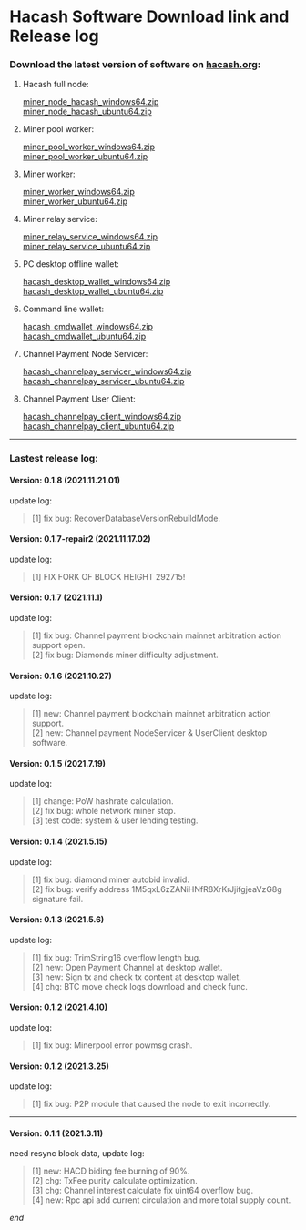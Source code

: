Hacash Software Download link and Release log
===

### Download the latest version of software on [hacash.org](https://hacash.org):

1. Hacash full node: 

    [miner_node_hacash_windows64.zip](http://download.hacash.org:8080/miner_node_hacash_windows64.zip)
    <br>
    [miner_node_hacash_ubuntu64.zip](http://download.hacash.org:8080/miner_node_hacash_ubuntu64.zip)

2. Miner pool worker:

    [miner_pool_worker_windows64.zip](http://download.hacash.org:8080/miner_pool_worker_hacash_windows64.zip)
    <br>
    [miner_pool_worker_ubuntu64.zip](http://download.hacash.org:8080/miner_pool_worker_hacash_ubuntu64.zip)

3. Miner worker:

    [miner_worker_windows64.zip](http://download.hacash.org:8080/miner_worker_hacash_windows64.zip)
    <br>
    [miner_worker_ubuntu64.zip](http://download.hacash.org:8080/miner_worker_hacash_ubuntu64.zip)

4. Miner relay service:

    [miner_relay_service_windows64.zip](http://download.hacash.org:8080/miner_relay_service_hacash_windows64.zip)
    <br>
    [miner_relay_service_ubuntu64.zip](http://download.hacash.org:8080/miner_relay_service_hacash_ubuntu64.zip)

5. PC desktop offline wallet:

    [hacash_desktop_wallet_windows64.zip](http://download.hacash.org:8080/hacash_desktop_wallet_windows64.zip)
    <br>
    [hacash_desktop_wallet_ubuntu64.zip](http://download.hacash.org:8080/hacash_desktop_wallet_ubuntu64.zip)

6. Command line wallet:

   [hacash_cmdwallet_windows64.zip](http://download.hacash.org:8080/hacash_cmdwallet_windows64.zip)
   <br>
   [hacash_cmdwallet_ubuntu64.zip](http://download.hacash.org:8080/hacash_cmdwallet_ubuntu64.zip)


7. Channel Payment Node Servicer:

   [hacash_channelpay_servicer_windows64.zip](http://download.hacash.org:8080/hacash_channelpay_servicer_windows64.zip)
   <br>
   [hacash_channelpay_servicer_ubuntu64.zip](http://download.hacash.org:8080/hacash_channelpay_servicer_ubuntu64.zip)

   
8. Channel Payment User Client:

   [hacash_channelpay_client_windows64.zip](http://download.hacash.org:8080/hacash_channelpay_client_windows64.zip)
   <br>
   [hacash_channelpay_client_ubuntu64.zip](http://download.hacash.org:8080/hacash_channelpay_client_ubuntu64.zip)

    
---

### Lastest release log:


#### Version: 0.1.8  (2021.11.21.01)

update log:

> [1] fix bug: RecoverDatabaseVersionRebuildMode.

#### Version: 0.1.7-repair2  (2021.11.17.02)

update log:

> [1] FIX FORK OF BLOCK HEIGHT 292715!

#### Version: 0.1.7  (2021.11.1)

update log:

> [1] fix bug: Channel payment blockchain mainnet arbitration action support open.<br>
> [2] fix bug: Diamonds miner difficulty adjustment.

#### Version: 0.1.6  (2021.10.27)

update log:

> [1] new: Channel payment blockchain mainnet arbitration action support.<br>
> [2] new: Channel payment NodeServicer & UserClient desktop software.

#### Version: 0.1.5  (2021.7.19)

update log:

> [1] change: PoW hashrate calculation.<br>
> [2] fix bug: whole network miner stop.<br>
> [3] test code: system & user lending testing.

#### Version: 0.1.4  (2021.5.15)

update log:

> [1] fix bug: diamond miner autobid invalid.<br>
> [2] fix bug: verify address 1M5qxL6zZANiHNfR8XrKrJjifgjeaVzG8g signature fail.

#### Version: 0.1.3  (2021.5.6)

update log:

> [1] fix bug: TrimString16 overflow length bug.<br>
> [2] new: Open Payment Channel at desktop wallet.<br>
> [3] new: Sign tx and check tx content at desktop wallet.<br>
> [4] chg: BTC move check logs download and check func.

#### Version: 0.1.2  (2021.4.10)

update log:

> [1] fix bug: Minerpool error powmsg crash.


#### Version: 0.1.2  (2021.3.25)

update log:

> [1] fix bug: P2P module that caused the node to exit incorrectly.


---

#### Version: 0.1.1 (2021.3.11)

need resync block data, update log:

> [1] new: HACD biding fee burning of 90%.<br>
> [2] chg: TxFee purity calculate optimization.<br>
> [3] chg: Channel interest calculate fix uint64 overflow bug.<br>
> [4] new: Rpc api add current circulation and more total supply count.





_end_
